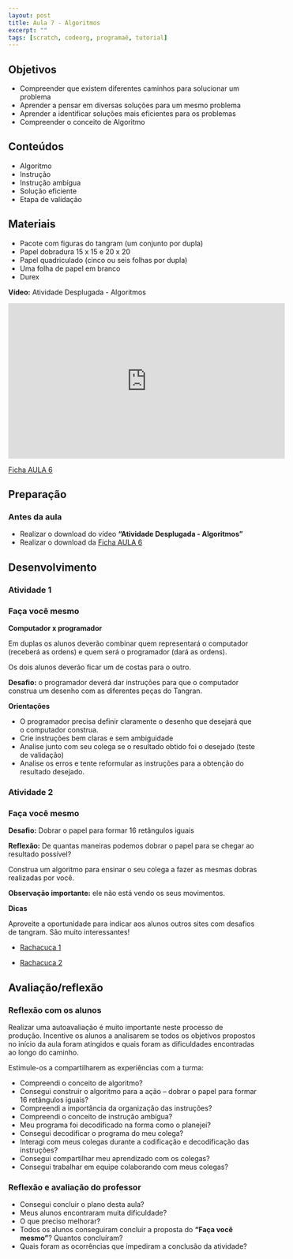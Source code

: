 ```yaml
---
layout: post
title: Aula 7 - Algoritmos
excerpt: ""
tags: [scratch, codeorg, programaê, tutorial]
---
```


## Objetivos
 - Compreender que existem diferentes caminhos para solucionar um problema
 - Aprender a pensar em diversas soluções para um mesmo problema
 - Aprender a identificar soluções mais eficientes para os problemas
 - Compreender o conceito de Algoritmo

## Conteúdos
 - Algoritmo
 - Instrução
 - Instrução ambígua
 - Solução eficiente
 - Etapa de validação

## Materiais
 - Pacote com figuras do tangram (um conjunto por dupla)
 - Papel dobradura 15 x 15 e 20 x 20
 - Papel quadriculado (cinco ou seis folhas por dupla)
 - Uma folha de papel em branco
 - Durex

**Vídeo:**
Atividade Desplugada - Algoritmos

<iframe width="560" height="315" src="https://www.youtube.com/embed/gW_aPXjgBTc" frameborder="0" allowfullscreen></iframe>

[Ficha AULA 6](/blocos/pdf/Ficha%206-Algoritmos.pdf)

## Preparação

### Antes da aula

 - Realizar o download do vídeo **“Atividade Desplugada - Algoritmos”**
 - Realizar o download da [Ficha AULA 6](/blocos/pdf/Ficha%206-Algoritmos.pdf)

## Desenvolvimento

### Atividade 1

### Faça você mesmo

**Computador x programador**

Em duplas os alunos deverão combinar quem representará o computador (receberá as ordens) e quem será o programador (dará as ordens).

Os dois alunos deverão ficar um de costas para o outro.

**Desafio:** o programador deverá dar instruções para que o computador construa um desenho com as diferentes peças do Tangran.

**Orientações**

 - O programador precisa definir claramente o desenho que desejará que o computador construa.
 - Crie instruções bem claras e sem ambiguidade
 - Analise junto com seu colega se o resultado obtido foi o desejado (teste de validação)
 - Analise os erros e tente reformular as instruções para a obtenção do resultado desejado.

### Atividade 2

### Faça você mesmo

**Desafio:** Dobrar o papel para formar 16 retângulos iguais

**Reflexão:**
De quantas maneiras podemos dobrar o papel para se chegar ao resultado possível?

Construa um algoritmo para ensinar o seu colega a fazer as mesmas dobras realizadas por você.

**Observação importante:** ele não está vendo os seus movimentos.


**Dicas**

Aproveite a oportunidade para indicar aos alunos outros sites com desafios de tangram. São muito interessantes!  

 - [Rachacuca 1](http://rachacuca.com.br/jogos/tangram/)

 - [Rachacuca 2](http://rachacuca.com.br/jogos/tangram-32/)


## Avaliação/reflexão

### Reflexão com os alunos

Realizar uma autoavaliação é muito importante neste processo de produção. Incentive os alunos a analisarem se todos os objetivos propostos no início da aula foram atingidos e quais foram as dificuldades encontradas ao longo do caminho.

Estimule-os a compartilharem as experiências com a turma:

 - Compreendi o conceito de algoritmo?
 - Consegui construir o algoritmo para a ação – dobrar o papel para formar 16 retângulos iguais?
 - Compreendi a importância da organização das instruções?
 - Compreendi o conceito de instrução ambígua?
 - Meu programa foi decodificado na forma como o planejei?
 - Consegui decodificar o programa do meu colega?
 - Interagi com meus colegas durante a codificação e decodificação das instruções?
 - Consegui compartilhar meu aprendizado com os colegas?
 - Consegui trabalhar em equipe colaborando com meus colegas?

### Reflexão e avaliação do professor
 - Consegui concluir o plano desta aula?
 - Meus alunos encontraram muita dificuldade?
 - O que preciso melhorar?
 - Todos os alunos conseguiram concluir a proposta do **“Faça você mesmo”**? Quantos concluíram?
 - Quais foram as ocorrências que impediram a conclusão da atividade?

